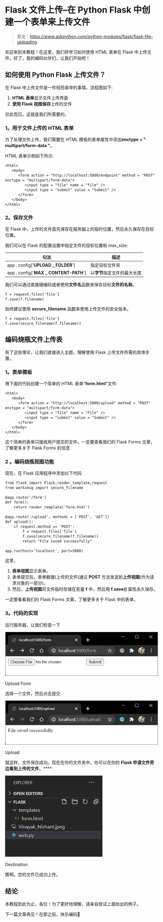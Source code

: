 # Flask 文件上传–在 Python Flask 中创建一个表单来上传文件

> 原文：<https://www.askpython.com/python-modules/flask/flask-file-uploading>

欢迎来到本教程！在这里，我们将学习如何使用 HTML 表单在 Flask 中上传文件。好了，我的编码伙伴们，让我们开始吧！

## **如何**使用 Python Flask 上传文件？

在 Flask 中上传文件是一件轻而易举的事情。流程图如下:

1.  **HTML 表单**显示文件上传界面
2.  **使用 Flask 视图保存**上传的文件

仅此而已。这就是我们所需要的。

### **1。用于文件上传的 HTML 表单**

为了处理文件上传，我们需要在 HTML 模板的表单属性中添加**enctype = " multipart/form-data "**。

HTML 表单示例如下所示:

```
<html>
   <body>
      <form action = "http://localhost:5000/endpoint" method = "POST" enctype = "multipart/form-data">
         <input type = "file" name = "file" />
         <input type = "submit" value = "Submit" />
      </form>
   </body>
</html>

```

### **2。保存文件**

在 Flask 中，上传的文件首先保存在服务器上的临时位置，然后永久保存在目标位置。

我们可以在 Flask 的配置设置中指定文件的目标位置和 max_size:

| 句法 | 描述 |
| --- | --- |
| app . config['**UPLOAD _ FOLDER**'] | 指定目标文件夹 |
| app . config['**MAX _ CONTENT-PATH**'] | 以**字节**指定文件的最大长度 |

我们可以通过直接硬编码或者使用**文件名**函数来保存目标**文件的名称**。

```
f = request.files['file']
f.save(f.filename)

```

始终建议使用 **secure_filename** 函数来使用上传文件的安全版本。

```
f = request.files['file']
f.save(secure_filename(f.filename))

```

## **编码烧瓶文件上传表**

有了这些理论，让我们直接进入主题，理解使用 Flask 上传文件所需的具体步骤。

### **1。表单模板**

用下面的代码创建一个简单的 HTML 表单"**form.html**"文件:

```
<html>
   <body>
      <form action = "http://localhost:5000/upload" method = "POST" enctype = "multipart/form-data">
         <input type = "file" name = "File" />
         <input type = "submit" value = "Submit" />
      </form>
   </body>
</html>

```

这个简单的表单只接收用户提交的文件。一定要查看我们的 Flask Forms 文章，了解更多关于 Flask Forms 的信息

### **2** 。编码烧瓶视图**功能**

现在，在 Flask 应用程序中添加以下代码

```
from flask import Flask,render_template,request
from werkzeug import secure_filename

@app.route('/form')
def form():
    return render_template('form.html')

@app.route('/upload', methods = ['POST', 'GET'])
def upload():
    if request.method == 'POST':
        f = request.files['file']
        f.save(secure_filename(f.filename))
        return "File saved successfully"

app.run(host='localhost', port=5000)

```

这里，

1.  **表单视图**显示表单。
2.  表单提交后，表单数据(上传的文件)通过 **POST** 方法发送到**上传视图**(作为请求对象的一部分)。
3.  然后，**上传视图**将文件临时存储在变量 **f** 中，然后用 **f.save()** 属性永久保存。

一定要看看我们的 Flask Forms 文章，了解更多关于 Flask 中的表单。

### **3。代码的实现**

运行服务器，让我们检查一下

![Upload Form](img/a032895d924433c1a637c353f363082d.png)

Upload Form

选择一个文件，然后点击提交

![Upload](img/12365d5fabb9d139e495cdc765bd834c.png)

Upload

就这样，文件保存成功。现在在你的文件夹中，你可以在你的 **Flask 申请文件旁边看到上传的文件**。****

![Destination](img/f1201c73d5e67d9d567302f6802f3ac5.png)

Destination

瞧啊。您的文件已成功上传。

## **结论**

本教程到此为止，各位！为了更好地理解，请亲自尝试上面给出的例子。

下一篇文章再见！在那之前，快乐编码🙂